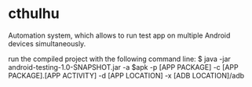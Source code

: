 # cthulhu
Automation system, which allows to run test app on multiple Android devices simultaneously. 

run the compiled project with the following command line:
$ java -jar android-testing-1.0-SNAPSHOT.jar -a $apk -p [APP PACKAGE] -c [APP PACKAGE].[APP ACTIVITY] -d [APP LOCATION] -x [ADB LOCATION]/adb
